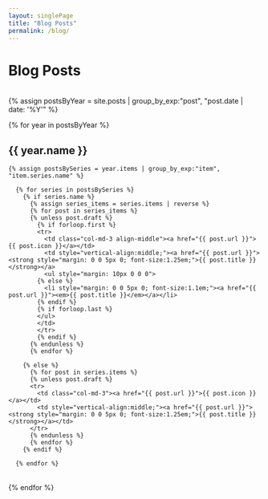 ```yaml
---
layout: singlePage
title: "Blog Posts"
permalink: /blog/
---
```


# Blog Posts
<br>
{% assign postsByYear = site.posts | group_by_exp:"post", "post.date | date: '%Y'" %}

{% for year in postsByYear %}
  <h2>{{ year.name }}</h2>
  <table class="table table-hover">

    {% assign postsBySeries = year.items | group_by_exp:"item", "item.series.name" %}

      {% for series in postsBySeries %}
        {% if series.name %}
          {% assign series_items = series.items | reverse %}
          {% for post in series_items %}
          {% unless post.draft %}
            {% if forloop.first %}
            <tr>
              <td class="col-md-3 align-middle"><a href="{{ post.url }}">{{ post.icon }}</a></td>
              <td style="vertical-align:middle;"><a href="{{ post.url }}"><strong style="margin: 0 0 5px 0; font-size:1.25em;">{{ post.title }}</strong></a>
              <ul style="margin: 10px 0 0 0">
            {% else %}
              <li style="margin: 0 0 5px 0; font-size:1.1em;"><a href="{{ post.url }}"><em>{{ post.title }}</em></a></li>
            {% endif %}
            {% if forloop.last %}
            </ul>
            </td>
            </tr>
            {% endif %}
          {% endunless %}
          {% endfor %}

        {% else %}
          {% for post in series.items %}
          {% unless post.draft %}
          <tr>
            <td class="col-md-3"><a href="{{ post.url }}">{{ post.icon }}</a></td>
            <td style="vertical-align:middle;"><a href="{{ post.url }}"><strong style="margin: 0 0 5px 0; font-size:1.25em;">{{ post.title }}</strong></a></td>
          </tr>
          {% endunless %}
          {% endfor %}
        {% endif %}

      {% endfor %}
  </table>
{% endfor %}

